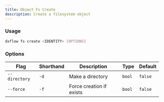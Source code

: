 ```yaml
---
title: Object Fs Create 
description: Create a filesystem object
---
```


### Usage

```bash [Terminal]
dxflow fs create <IDENTITY> [OPTIONS]
```

### Options

| Flag | Shorthand | Description | Type | Default |
|------|-----------|-------------|------|---------|
| `--directory` | `-d` | Make a directory | `bool` | `false` |
| `--force` | `-f` | Force creation if exists | `bool` | `false` |

